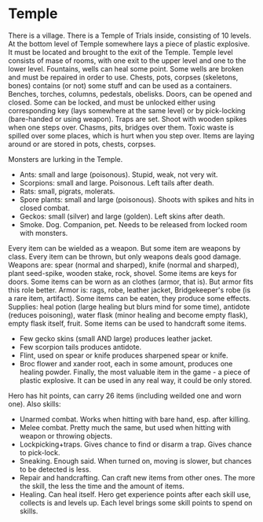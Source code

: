 Temple
=======
There is a village. There is a Temple of Trials inside, consisting of 10 levels.
At the bottom level of Temple somewhere lays a piece of plastic explosive. It must be located and brought to the exit of the Temple.
Temple level consists of mase of rooms, with one exit to the upper level and one to the lower level.
Fountains, wells can heal some point. Some wells are broken and must be repaired in order to use.
Chests, pots, corpses (skeletons, bones) contains (or not) some stuff and can be used as a containers.
Benches, torches, columns, pedestals, obelisks.
Doors, can be opened and closed. Some can be locked, and must be unlocked either using corresponding key (lays somewhere at the same level) or by pick-locking (bare-handed or using weapon).
Traps are set. Shoot with wooden spikes when one steps over.
Chasms, pits, bridges over them.
Toxic waste is spilled over some places, which is hurt when you step over.
Items are laying around or are stored in pots, chests, corpses.

Monsters are lurking in the Temple.
- Ants: small and large (poisonous). Stupid, weak, not very wit.
- Scorpions: small and large. Poisonous. Left tails after death.
- Rats: small, pigrats, molerats.
- Spore plants: small and large (poisonous). Shoots with spikes and hits in closed combat.
- Geckos: small (silver) and large (golden). Left skins after death.
- Smoke. Dog. Companion, pet. Needs to be released from locked room with monsters.

Every item can be wielded as a weapon. But some item are weapons by class.
Every item can be thrown, but only weapons deals good damage.
Weapons are: spear (normal and sharped), knife (normal and sharped), plant seed-spike, wooden stake, rock, shovel.
Some items are keys for doors.
Some items can be worn as an clothes (armor, that is). But armor fits this role better.
Armor is: rags, robe, leather jacket, Bridgekeeper's robe (is a rare item, artifact).
Some items can be eaten, they produce some effects.
Supplies: heal potion (large healing but blurs mind for some time), antidote (reduces poisoning), water flask (minor healing and become empty flask), empty flask itself, fruit.
Some items can be used to handcraft some items.
- Few gecko skins (small AND large) produces leather jacket.
- Few scorpion tails produces antidote.
- Flint, used on spear or knife produces sharpened spear or knife.
- Broc flower and xander root, each in some amount, produces one healing powder.
Finally, the most valuable item in the game - a piece of plastic explosive. It can be used in any real way, it could be only stored.

Hero has hit points, can carry 26 items (including weilded one and worn one). Also skills:
- Unarmed combat. Works when hitting with bare hand, esp. after killing.
- Melee combat. Pretty much the same, but used when hitting with weapon or throwing objects.
- Lockpicking+traps. Gives chance to find or disarm a trap. Gives chance to pick-lock.
- Sneaking. Enough said. When turned on, moving is slower, but chances to be detected is less.
- Repair and handcrafting. Can craft new items from other ones. The more the skill, the less the time and the amount of items.
- Healing. Can heal itself.
Hero get experience points after each skill use, collects is and levels up. Each level brings some skill points to spend on skills.
